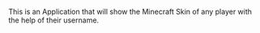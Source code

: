 This is an Application that will show the Minecraft Skin of any player with the help of their username.